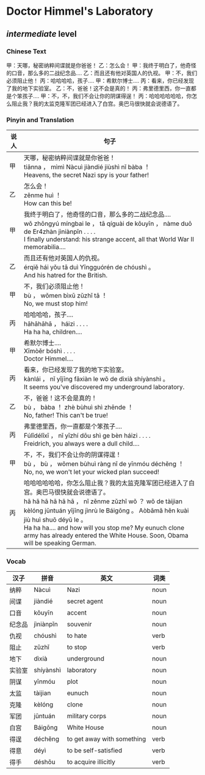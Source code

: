 # Doctor Himmel's Laboratory
## *intermediate* level

### Chinese Text
甲：天哪，秘密纳粹间谍就是你爸爸！
乙：怎么会！
甲：我终于明白了，他奇怪的口音，那么多的二战纪念品....
乙：而且还有他对英国人的仇视。
甲：不，我们必须阻止他！
丙：哈哈哈哈，孩子....
甲：希默尔博士....
丙：看来，你已经发现了我的地下实验室。
乙：不，爸爸！这不会是真的！
丙：弗里德里西，你一直都是个笨孩子....
甲：不，不，我们不会让你的阴谋得逞！
丙：哈哈哈哈哈哈，你怎么阻止我？我的太监克隆军团已经进入了白宫。奥巴马很快就会说德语了。

### Pinyin and Translation
|说人|句子|
|----|----|
|甲|天哪，秘密纳粹间谍就是你爸爸！<br />tiānna ， mìmì Nàcuì jiàndié jiùshì nǐ bàba ！<br />Heavens, the secret Nazi spy is your father!|
|乙|怎么会！<br />zěnme huì ！<br />How can this be!|
|甲|我终于明白了，他奇怪的口音，那么多的二战纪念品....<br />wǒ zhōngyú míngbai le ， tā qíguài de kǒuyīn ， nàme duō de Er4zhàn jìniànpǐn . . . .<br />I finally understand: his strange accent, all that World War II memorabilia....|
|乙|而且还有他对英国人的仇视。<br />érqiě hái yǒu tā duì Yīngguórén de chóushì 。<br />And his hatred for the British.|
|甲|不，我们必须阻止他！<br />bù ， wǒmen bìxū zǔzhǐ tā ！<br />No, we must stop him!|
|丙|哈哈哈哈，孩子....<br />hāhāhāhā ， háizi . . . .<br />Ha ha ha, children....|
|甲|希默尔博士....<br />Xīmòěr bóshì . . . .<br />Doctor Himmel....|
|丙|看来，你已经发现了我的地下实验室。<br />kànlái ， nǐ yǐjīng fāxiàn le wǒ de dìxià shíyànshì 。<br />It seems you've discovered my underground laboratory.|
|乙|不，爸爸！这不会是真的！<br />bù ， bàba ！ zhè bùhuì shì zhēnde ！<br />No, father! This can't be true!|
|丙|弗里德里西，你一直都是个笨孩子....<br />Fúlǐdélǐxī ， nǐ yīzhí dōu shì ge bèn háizi . . . .<br />Freidrich, you always were a dull child....|
|甲|不，不，我们不会让你的阴谋得逞！<br />bù ， bù ， wǒmen bùhuì ràng nǐ de yīnmóu déchěng ！<br />No, no, we won't let your wicked plan succeed!|
|丙|哈哈哈哈哈哈，你怎么阻止我？我的太监克隆军团已经进入了白宫。奥巴马很快就会说德语了。<br />hā hā hā hā hā hā ， nǐ zěnme zǔzhǐ wǒ ？ wǒ de tàijian kèlóng jūntuán yǐjīng jìnrù le Báigōng 。 Aòbāmǎ hěn kuài jiù huì shuō déyǔ le 。<br />Ha ha ha.... and how will you stop me? My eunuch clone army has already entered the White House. Soon, Obama will be speaking German.|
### Vocab
|汉子|拼音|英文|词类|
|----|----|----|----|
|纳粹|Nàcuì|Nazi|noun|
|间谍|jiàndié|secret agent|noun|
|口音|kǒuyīn|accent|noun|
|纪念品|jìniànpǐn|souvenir|noun|
|仇视|chóushì|to hate|verb|
|阻止|zǔzhǐ|to stop|verb|
|地下|dìxià|underground|noun|
|实验室|shíyànshì|laboratory|noun|
|阴谋|yīnmóu|plot|noun|
|太监|tàijian|eunuch|noun|
|克隆|kèlóng|clone|noun|
|军团|jūntuán|military corps|noun|
|白宫|Báigōng|White House|noun|
|得逞|déchěng|to get away with something|verb|
|得意|déyì|to be self-satisfied|verb|
|得手|déshǒu|to acquire illicitly|verb|